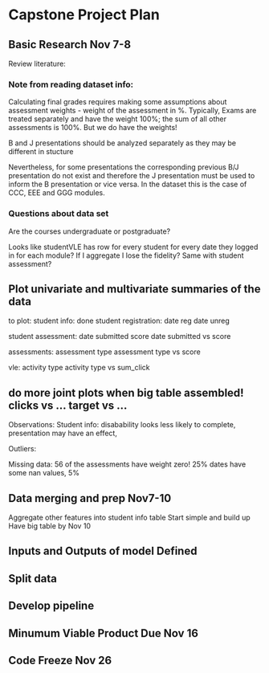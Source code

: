 # Capstone Project Plan


## Basic Research Nov 7-8
Review literature:


### Note from reading dataset info:
Calculating final grades requires making some assumptions about assessment weights - weight of the assessment in %. Typically, Exams are treated separately and have the weight 100%; the sum of all other assessments is 100%. But we do have the weights!

B and J presentations should be analyzed separately as they may be different in stucture 

Nevertheless, for some presentations the corresponding previous B/J presentation do not exist and therefore the J presentation must be used to inform the B presentation or vice versa. In the dataset this is the case of CCC, EEE and GGG modules.

### Questions about data set
Are the courses undergraduate or postgraduate?

Looks like studentVLE has row for every student for every date they logged in for each module? If I aggregate I lose the fidelity?
Same with student assessment?

## Plot univariate and multivariate summaries of the data
to plot: 
student info: done
student registration:
    date reg
    date unreg

student assessment:
    date submitted
    score
    date submitted vs score

assessments:
    assessment type
    assessment type vs score

vle:
    activity type
    activity type vs sum_click

do more joint plots when big table assembled!
clicks vs ...
target vs ...
---

Observations:
Student info: disabability looks less likely to complete, presentation may have an effect, 

Outliers:


Missing data:
56 of the assessments have weight zero! 25%
dates have some nan values, 5%


## Data merging and prep Nov7-10
Aggregate other features into student info table
Start simple and build up
Have big table by Nov 10

## Inputs and Outputs of model Defined

## Split data

## Develop pipeline



## Minumum Viable Product Due Nov 16


## Code Freeze Nov 26
